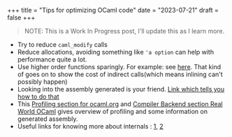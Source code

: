 +++
title = "Tips for optimizing OCaml code"
date = "2023-07-21"
draft = false
+++

> NOTE: This is a Work In Progress post, I'll update this as I learn more.

- Try to reduce `caml_modify` calls
- Reduce allocations, avoiding something like `'a option` can help with
  performance quite a lot.
- Use higher order functions sparingly. For example: see
  [here](https://github.com/janestreet/base/blob/master/src/list.ml#L702). That
  kind of goes on to show the cost of indirect calls(which means inlining can't
  possibly happen)
- Looking into the assembly generated is your friend.
  [Link which tells you how to do that](https://discuss.ocaml.org/t/viewing-generated-assembly-from-ocaml-source-files/6858)
- This [Profiling section for ocaml.org](https://ocaml.org/docs/profiling) and
  [Compiler Backend section Real World OCaml](https://dev.realworldocaml.org/compiler-backend.html)
  gives overview of profiling and some information on generated assembly.
- Useful links for knowing more about internals :
  [1](https://stackoverflow.com/questions/11322163/ocaml-calling-convention-is-this-an-accurate-summary),
  [2](https://rwmj.wordpress.com/2009/08/04/ocaml-internals/https://rwmj.wordpress.com/2009/08/04/ocaml-internals/)
